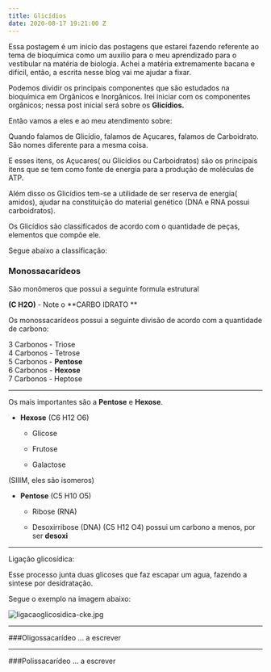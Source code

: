 ```yaml
---
title: Glicídios
date: 2020-08-17 19:21:00 Z
---
```


Essa postagem é um inicio das postagens que estarei fazendo referente ao tema de bioquímica como um auxilio para o meu aprendizado para o vestibular na matéria de biologia. Achei a matéria extremamente bacana e difícil, então,  a escrita nesse blog vai me ajudar a fixar.

Podemos dividir os principais componentes que são estudados na bioquímica em Orgânicos e Inorgânicos. Irei iniciar com os componentes orgânicos; nessa post inicial será sobre os **Glicídios.**

Então vamos a eles e ao meu atendimento sobre:

Quando falamos de Glicídio, falamos de Açucares, falamos de Carboidrato. São nomes diferente para a mesma coisa.

E esses itens, os Açucares( ou Glicídios ou Carboidratos) são os principais itens que se tem como fonte de energia para a produção de moléculas de ATP.

Além disso os Glicídios tem-se a utilidade de ser reserva de energia(  amidos), ajudar na constituição do material genético (DNA e RNA possui carboidratos).

Os Glicídios são classificados de acordo com o quantidade de peças, elementos que compõe ele.

Segue abaixo a classificação:

### Monossacarídeos

São monômeros que possui a seguinte formula estrutural 

**(C H2O)** - Note o **CARBO IDRATO **

Os monossacarídeos possui a seguinte divisão de acordo com a quantidade de carbono:

3 Carbonos - Triose <br/>
4 Carbonos - Tetrose <br/>
5 Carbonos - **Pentose** <br/>
6 Carbonos - **Hexose** <br/>
7 Carbonos - Heptose <br/>

---

Os mais importantes são a **Pentose** e **Hexose**.



* **Hexose** (C6 H12 O6)

  * Glicose 

  * Frutose

  * Galactose

(SIIIM, eles são isomeros)


* **Pentose** (C5 H10 O5)

  * Ribose (RNA)

  * Desoxirribose (DNA) (C5 H12 O4) possui um carbono a menos, por ser **desoxi**


---

Ligação glicosídica:

Esse processo junta duas glicoses que faz escapar um agua, fazendo a sintese por desidratação.

Segue o exemplo na imagem abaixo:

![ligacaoglicosidica-cke.jpg](/uploads/ligacaoglicosidica-cke.jpg)

---
###Oligossacarídeo 
... a escrever

---

###Polissacarídeo 
... a escrever